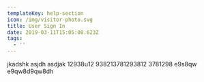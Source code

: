 ```yaml
---
templateKey: help-section
icon: /img/visitor-photo.svg
title: User Sign In
date: 2019-03-11T15:05:08.623Z
tags:
  - ''
---
```

jkadshk asjdh asdjak 12938u12 938213781293812 3781298 e9s8qw e9qw8d9qw8dh
